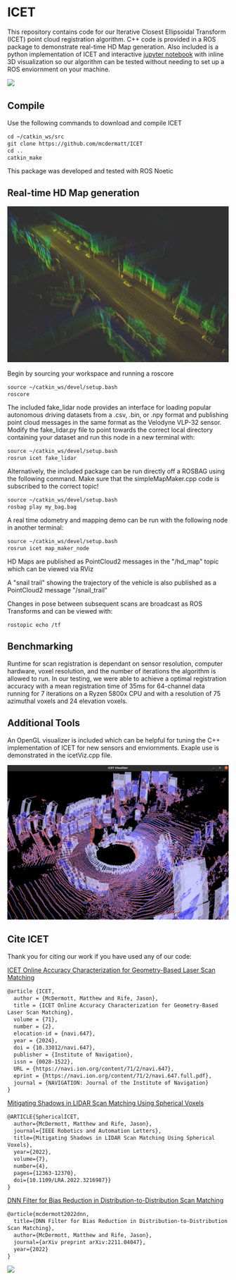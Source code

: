 # ICET

This repository contains code for our Iterative Closest Ellipsoidal Transform (ICET) point cloud registration algorithm. C++ code is provided in a ROS package to demonstrate real-time HD Map generation. Also included is a python implementation of ICET and interactive [jupyter notebook](https://github.com/mcdermatt/ICET/blob/main/python/ICET_demo.ipynb) with inline 3D visualization so our algorithm can be tested without needing to set up a ROS enviornment on your machine. 

![](https://github.com/mcdermatt/ICET/blob/main/figures/demo3.gif)

## Compile

Use the following commands to download and compile ICET
```
cd ~/catkin_ws/src
git clone https://github.com/mcdermatt/ICET
cd ..
catkin_make
```
This package was developed and tested with ROS Noetic

## Real-time HD Map generation

![](https://github.com/mcdermatt/ICET/blob/main/figures/map1.jpg)

Begin by sourcing your workspace and running a roscore
```
source ~/catkin_ws/devel/setup.bash
roscore
```

The included fake_lidar node provides an interface for loading popular autonomous driving datasets from a .csv, .bin, or .npy format and publishing point cloud messages in the same format as the Velodyne VLP-32 sensor. Modify the fake_lidar.py file to point towards the correct local directory containing your dataset and run this node in a new terminal with:

```
source ~/catkin_ws/devel/setup.bash
rosrun icet fake_lidar 
```  

Alternatively, the included package can be run directly off a ROSBAG using the following command. Make sure that the simpleMapMaker.cpp code is subscribed to the correct topic!
```
source ~/catkin_ws/devel/setup.bash
rosbag play my_bag.bag
```

A real time odometry and mapping demo can be run with the following node in another terminal:
```
source ~/catkin_ws/devel/setup.bash
rosrun icet map_maker_node
```

HD Maps are published as PointCloud2 messages in the "/hd_map" topic which can be viewed via RViz

A "snail trail" showing the trajectory of the vehicle is also published as a PointCloud2 message "/snail_trail"

Changes in pose between subsequent scans are broadcast as ROS Transforms and can be viewed with:

```
rostopic echo /tf
```

## Benchmarking

Runtime for scan registration is dependant on sensor resolution, computer hardware, voxel resolution, and the number of iterations the algorithm is allowed to run. In our testing, we were able to achieve a optimal registration accuracy with a mean registration time of 35ms for 64-channel data running for 7 iterations on a Ryzen 5800x CPU and with a resolution of 75 azimuthal voxels and 24 elevation voxels.   

## Additional Tools

An OpenGL visualizer is included which can be helpful for tuning the C++ implementation of ICET for new sensors and enviornments. Exaple use is demonstrated in the icetViz.cpp file. 

![](https://github.com/mcdermatt/ICET/blob/main/figures/cppviz.png)

## Cite ICET

Thank you for citing our work if you have used any of our code: 

[ICET Online Accuracy Characterization for Geometry-Based Laser Scan Matching](https://navi.ion.org/content/navi/71/2/navi.647.full.pdf) 
```
@article {ICET,
  author = {McDermott, Matthew and Rife, Jason},
  title = {ICET Online Accuracy Characterization for Geometry-Based Laser Scan Matching},
  volume = {71},
  number = {2},
  elocation-id = {navi.647},
  year = {2024},
  doi = {10.33012/navi.647},
  publisher = {Institute of Navigation},
  issn = {0028-1522},
  URL = {https://navi.ion.org/content/71/2/navi.647},
  eprint = {https://navi.ion.org/content/71/2/navi.647.full.pdf},
  journal = {NAVIGATION: Journal of the Institute of Navigation}
}
```
[Mitigating Shadows in LIDAR Scan Matching Using Spherical Voxels](https://ieeexplore.ieee.org/stamp/stamp.jsp?arnumber=9928328) 
```
@ARTICLE{SphericalICET,
  author={McDermott, Matthew and Rife, Jason},
  journal={IEEE Robotics and Automation Letters}, 
  title={Mitigating Shadows in LIDAR Scan Matching Using Spherical Voxels}, 
  year={2022},
  volume={7},
  number={4},
  pages={12363-12370},
  doi={10.1109/LRA.2022.3216987}}
}
```

[DNN Filter for Bias Reduction in Distribution-to-Distribution Scan Matching](https://arxiv.org/pdf/2211.04047.pdf) 
```
@article{mcdermott2022dnn,
  title={DNN Filter for Bias Reduction in Distribution-to-Distribution Scan Matching},
  author={McDermott, Matthew and Rife, Jason},
  journal={arXiv preprint arXiv:2211.04047},
  year={2022}
}
```

![](https://github.com/mcdermatt/ICET/blob/main/demo2.gif)

